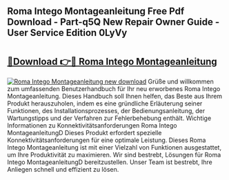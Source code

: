 ## Roma Intego Montageanleitung Free Pdf Download - Part-q5Q New Repair Owner Guide - User Service Edition 0LyVy

# <h2><a href="http://df8th6s.blite.top/?on=Roma+Intego+Montageanleitung">🔗Download 👉🔴 Roma Intego Montageanleitung</a></h2>

[![Roma Intego Montageanleitung new download](https://i.imgur.com/lujVjoI.png)](http://df8th6s.blite.top/?on=Roma+Intego+Montageanleitung)
Grüße und willkommen zum umfassenden Benutzerhandbuch für Ihr neu erworbenes Roma Intego Montageanleitung. Dieses Handbuch soll Ihnen helfen, das Beste aus Ihrem Produkt herauszuholen, indem es eine gründliche Erläuterung seiner Funktionen, des Installationsprozesses, der Bedienungsanleitung, der Wartungstipps und der Verfahren zur Fehlerbehebung enthält. Wichtige Informationen zu Konnektivitätsanforderungen Roma Intego MontageanleitungD Dieses Produkt erfordert spezielle Konnektivitätsanforderungen für eine optimale Leistung. Dieses Roma Intego Montageanleitung ist mit einer Vielzahl von Funktionen ausgestattet, um Ihre Produktivität zu maximieren. Wir sind bestrebt, Lösungen für Roma Intego MontageanleitungD bereitzustellen. Unser Team ist bestrebt, Ihre Anliegen schnell und effizient zu lösen.
